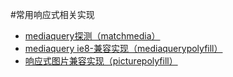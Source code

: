 #常用响应式相关实现

* [mediaquery探测（matchmedia）](/1.0/doc/matchmedia.md)
* [mediaquery ie8-兼容实现（mediaquerypolyfill）](/1.0/doc/mediaquerypolyfill.md)
* [响应式图片兼容实现（picturepolyfill）](/1.0/doc/picturepolyfill.md)

